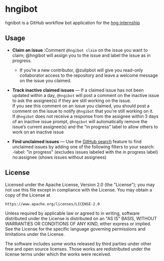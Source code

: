 # hngibot

hgnibot is a GitHub workflow bot application
for the [hng internship](https://hng.tech/)

## Usage

* **Claim an issue** :Comment  `@hngibot claim` on the issue you want to claim; @hngibot will assign you to the issue and label the issue as in progress.
  * If you’re a new contributor, @zulipbot will give you read-only collaborator access to the repository and leave a welcome message on the issue you claimed.

* **Track inactive claimed issues** — If a claimed issue has not been updated within a day, `@hngibot` will post a comment on the inactive issue to ask the assignee(s) if they are still working on the issue.<br/> If you see this comment on an issue you claimed, you should post a comment on the issue to notify `@hngibot` that you’re still working on it.<br/> If `@hngibot` does not receive a response from the assignee within 3 days of an inactive issue prompt, `@hngibot` will automatically remove the issue’s current assignee(s) and the “in progress” label to allow others to work on an inactive issue

* **Find unclaimed issues** — Use the [GitHub search](https://help.github.com/en/github/managing-your-work-on-github/using-search-to-filter-issues-and-pull-requests) feature to find unclaimed issues by adding one of the following filters to your search:<br/>-label: "in progress" (excludes issues labeled with the in progress label)<br/>no:assignee (shows issues without assignees)

## License

Licensed under the Apache License, Version 2.0 (the "License"); you may not
use this file except in compliance with the License. You may obtain a copy
of the License at

```
https://www.apache.org/licenses/LICENSE-2.0
```

Unless required by applicable law or agreed to in writing, software
distributed under the License is distributed on an "AS IS" BASIS, WITHOUT
WARRANTIES OR CONDITIONS OF ANY KIND, either express or implied. See the
License for the specific language governing permissions and limitations
under the License.

The software includes some works released by third parties under other free
and open source licenses. Those works are redistributed under the license
terms under which the works were received.
